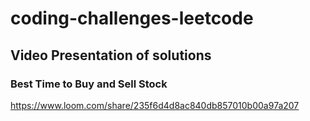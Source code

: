 # coding-challenges-leetcode

## Video Presentation of solutions

### Best Time to Buy and Sell Stock

https://www.loom.com/share/235f6d4d8ac840db857010b00a97a207